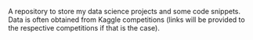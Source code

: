 A repository to store my data science projects and some code snippets. 
Data is often obtained from Kaggle competitions 
(links will be provided to the respective competitions if that is the case).
